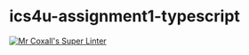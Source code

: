# ics4u-assignment1-typescript

[![Mr Coxall's Super Linter](https://github.com/Ethan-Prieur1/ics4u-assignment1-typescript/workflows/Mr%20Coxall's%20Super%20Linter/badge.svg)](https://github.com/Ethan-Prieur1/ics4u-assignment1-typescript/actions/)
